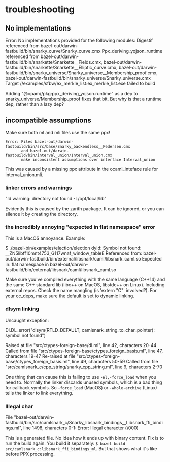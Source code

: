 # troubleshooting

## No implementations

Error: No implementations provided for the following modules:
         Digestif referenced from bazel-out/darwin-fastbuild/bin/snarky_curve/Snarky_curve.cmx
         Ppx_deriving_yojson_runtime referenced from bazel-out/darwin-fastbuild/bin/snarkette/Snarkette__Fields.cmx,
           bazel-out/darwin-fastbuild/bin/snarkette/Snarkette__Elliptic_curve.cmx,
           bazel-out/darwin-fastbuild/bin/snarky_universe/Snarky_universe__Membership_proof.cmx,
           bazel-out/darwin-fastbuild/bin/snarky_universe/Snarky_universe.cmx
Target //examples/sfbw/ex_merkle_list:ex_merkle_list.exe failed to build

Adding "@opam//pkg:ppx_deriving_yojson.runtime" as a dep to
snarky_universe/Membership_proof fixes that bit. But why is that a
runtime dep, rather than a lazy dep?

## incompatible assumptions

Make sure both ml and mli files use the same ppx!

```
Error: Files bazel-out/darwin-fastbuild/bin/src/base/Snarky_backendless__Pedersen.cmx
       and bazel-out/darwin-fastbuild/bin/interval_union/Interval_union.cmx
       make inconsistent assumptions over interface Interval_union
```

This was caused by a missing ppx attribute in the ocaml_inteface
rule for interval_union.mli.

### linker errors and warnings

"ld warning: directory not found -L/opt/local/lib"

Evidently this is caused by the zarith package. It can be ignored, or
you can silence it by creating the directory.

### the incredibly annoying "expected in flat namespace" error

This is a MacOS annoyance.  Example:

$ ./bazel-bin/examples/election/election
dyld: Symbol not found: __ZN5libff10mnt4753_G117wnaf_window_tableE
  Referenced from: bazel-out/darwin-fastbuild/bin/external/libsnark/caml/libsnark_caml.so
  Expected in: flat namespace
 in bazel-out/darwin-fastbuild/bin/external/libsnark/caml/libsnark_caml.so

Make sure you've compiled everything with the same language (C++14)
and the same C++ standard lib (libc++ on MacOS, libstdc++ on Linux).
Including external repos. Check the name mangling (is 'extern "C"'
involved?).  For your cc_deps, make sure the default is set to dynamic linking.

### dlsym linking

Uncaught exception:

  Dl.DL_error("dlsym(RTLD_DEFAULT, camlsnark_string_to_char_pointer): symbol not found")

Raised at file "src/ctypes-foreign-base/dl.ml", line 42, characters 20-44
Called from file "src/ctypes-foreign-base/ctypes_foreign_basis.ml", line 47, characters 19-47
Re-raised at file "src/ctypes-foreign-base/ctypes_foreign_basis.ml", line 49, characters 50-59
Called from file "src/camlsnark_c/cpp_string/snarky_cpp_string.ml", line 9, characters 2-70

One thing that can cause this is failing to use `-Wl,-force_load` when
you need to. Normally the linker discards unused symbols, which is a
bad thing for callback symbols. So `-force_load` (MacOS) or
`-whole-archive` (Linux) tells the linker to link everything.

### Illegal char

File "bazel-out/darwin-fastbuild/bin/src/camlsnark_c/Snarky_libsnark_bindings__Libsnark_ffi_bindings.ml", line 1498, characters 0-1:
Error: Illegal character (\000)

This is a generated file. No idea how it ends up with binary content.
Fix is to run the build again. You build it separately: `$ bazel build
src/camlsnark_c:libsnark_ffi_bindings_ml`. But that shows what it's
like before PPX processing.
